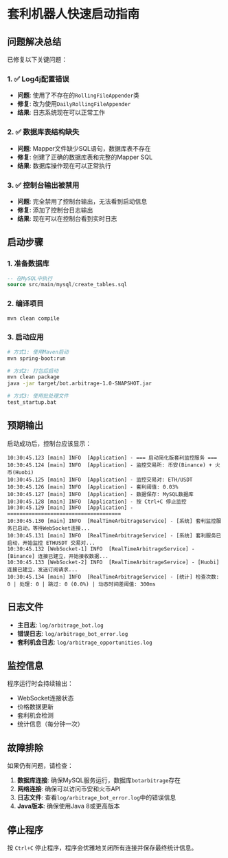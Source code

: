 # 套利机器人快速启动指南

## 问题解决总结

已修复以下关键问题：

### 1. ✅ Log4j配置错误
- **问题**: 使用了不存在的`RollingFileAppender`类
- **修复**: 改为使用`DailyRollingFileAppender`
- **结果**: 日志系统现在可以正常工作

### 2. ✅ 数据库表结构缺失
- **问题**: Mapper文件缺少SQL语句，数据库表不存在
- **修复**: 创建了正确的数据库表和完整的Mapper SQL
- **结果**: 数据库操作现在可以正常执行

### 3. ✅ 控制台输出被禁用
- **问题**: 完全禁用了控制台输出，无法看到启动信息
- **修复**: 添加了控制台日志输出
- **结果**: 现在可以在控制台看到实时日志

## 启动步骤

### 1. 准备数据库
```sql
-- 在MySQL中执行
source src/main/mysql/create_tables.sql
```

### 2. 编译项目
```bash
mvn clean compile
```

### 3. 启动应用
```bash
# 方式1: 使用Maven启动
mvn spring-boot:run

# 方式2: 打包后启动
mvn clean package
java -jar target/bot.arbitrage-1.0-SNAPSHOT.jar

# 方式3: 使用批处理文件
test_startup.bat
```

## 预期输出

启动成功后，控制台应该显示：

```
10:30:45.123 [main] INFO  [Application] - === 启动简化版套利监控服务 ===
10:30:45.124 [main] INFO  [Application] - 监控交易所: 币安(Binance) + 火币(Huobi)
10:30:45.125 [main] INFO  [Application] - 监控交易对: ETH/USDT
10:30:45.126 [main] INFO  [Application] - 套利阈值: 0.03%
10:30:45.127 [main] INFO  [Application] - 数据保存: MySQL数据库
10:30:45.128 [main] INFO  [Application] - 按 Ctrl+C 停止监控
10:30:45.129 [main] INFO  [Application] - =====================================
10:30:45.130 [main] INFO  [RealTimeArbitrageService] - [系统] 套利监控服务已启动，等待WebSocket连接...
10:30:45.131 [main] INFO  [RealTimeArbitrageService] - [系统] 套利服务已启动，开始监控 ETHUSDT 交易对...
10:30:45.132 [WebSocket-1] INFO  [RealTimeArbitrageService] - [Binance] 连接已建立，开始接收数据...
10:30:45.133 [WebSocket-2] INFO  [RealTimeArbitrageService] - [Huobi] 连接已建立，发送订阅请求...
10:30:45.134 [main] INFO  [RealTimeArbitrageService] - [统计] 检查次数: 0 | 处理: 0 | 跳过: 0 (0.0%) | 动态时间差阈值: 300ms
```

## 日志文件

- **主日志**: `log/arbitrage_bot.log`
- **错误日志**: `log/arbitrage_bot_error.log`
- **套利机会日志**: `log/arbitrage_opportunities.log`

## 监控信息

程序运行时会持续输出：
- WebSocket连接状态
- 价格数据更新
- 套利机会检测
- 统计信息（每分钟一次）

## 故障排除

如果仍有问题，请检查：

1. **数据库连接**: 确保MySQL服务运行，数据库`botarbitrage`存在
2. **网络连接**: 确保可以访问币安和火币API
3. **日志文件**: 查看`log/arbitrage_bot_error.log`中的错误信息
4. **Java版本**: 确保使用Java 8或更高版本

## 停止程序

按 `Ctrl+C` 停止程序，程序会优雅地关闭所有连接并保存最终统计信息。
